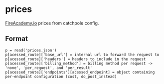 # prices

[FireAcademy.io](https://fireacademy.io) prices from catchpole config.

## Format

```
p = read('prices.json')
p[acessed_route]['base_url'] = internal url to forward the request to
p[acessed_route]['headers'] = headers to include in the request
p[acessed_route]['billing_method'] = billing method per request -> 'none', 'per_request', and 'per_result'
p[acessed_route]['endpoints'][acessed_endpoint] = object containing per-endpoint configuration (cost, do_post_instead)
```
